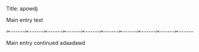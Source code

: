 Title: apowdj

Main entry text

✂------✂------✂------✂------✂------✂------✂------✂------✂------✂------

Main entry continued
adaadawd